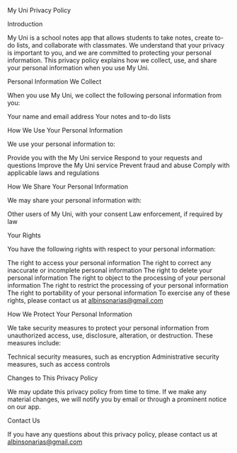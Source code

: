My Uni Privacy Policy

Introduction

My Uni is a school notes app that allows students to take notes, create to-do lists, and collaborate with classmates. We understand that your privacy is important to you, and we are committed to protecting your personal information. This privacy policy explains how we collect, use, and share your personal information when you use My Uni.

Personal Information We Collect

When you use My Uni, we collect the following personal information from you:

Your name and email address
Your notes and to-do lists

How We Use Your Personal Information

We use your personal information to:

Provide you with the My Uni service
Respond to your requests and questions
Improve the My Uni service
Prevent fraud and abuse
Comply with applicable laws and regulations

How We Share Your Personal Information

We may share your personal information with:

Other users of My Uni, with your consent
Law enforcement, if required by law

Your Rights

You have the following rights with respect to your personal information:

The right to access your personal information
The right to correct any inaccurate or incomplete personal information
The right to delete your personal information
The right to object to the processing of your personal information
The right to restrict the processing of your personal information
The right to portability of your personal information
To exercise any of these rights, please contact us at albinsonarias@gmail.com

How We Protect Your Personal Information

We take security measures to protect your personal information from unauthorized access, use, disclosure, alteration, or destruction. These measures include:

Technical security measures, such as encryption
Administrative security measures, such as access controls

Changes to This Privacy Policy

We may update this privacy policy from time to time. If we make any material changes, we will notify you by email or through a prominent notice on our app.

Contact Us

If you have any questions about this privacy policy, please contact us at albinsonarias@gmail.com
